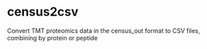 # census2csv

Convert TMT proteomics data in the census_out format to CSV files, combining by protein or peptide
